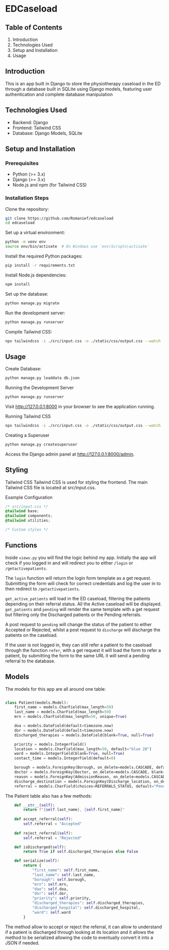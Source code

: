 # EDCaseload

## Table of Contents

1. Introduction
3. Technologies Used
4. Setup and Installation
5. Usage

## Introduction
This is an app built in Django to store the physiotherapy caseload in the ED through a database built in SQLite using Django models, featuring user authentication and complete database manipulation

## Technologies Used
- Backend: Django 
- Frontend: Tailwind CSS
- Database: Django Models, SQLite

## Setup and Installation
### Prerequisites
- Python (>= 3.x)
- Django (>= 3.x)
- Node.js and npm (for Tailwind CSS)
### Installation Steps
Clone the repository:

```bash
git clone https://github.com/Romanief/edcaseload
cd edcaseload
```
Set up a virtual environment:

```bash
python -m venv env
source env/bin/activate  # On Windows use `env\Scripts\activate`
```
Install the required Python packages:

```bash
pip install -r requirements.txt
```

Install Node.js dependencies:

```bash
npm install
```

Set up the database:

```bash
python manage.py migrate
```

Run the development server:

```bash
python manage.py runserver
```

Compile Tailwind CSS:

```bash
npx tailwindcss -i ./src/input.css -o ./static/css/output.css --watch
```
## Usage

Create Database:

```bash
python manage.py loaddata db.json
```


Running the Development Server
```bash
python manage.py runserver
```

Visit http://127.0.0.1:8000 in your browser to see the application running.

Running Tailwind CSS
```bash
npx tailwindcss -i ./src/input.css -o ./static/css/output.css --watch
```

Creating a Superuser
```bash
python manage.py createsuperuser
```
Access the Django admin panel at http://127.0.0.1:8000/admin.


## Styling

Tailwind CSS
Tailwind CSS is used for styling the frontend. The main Tailwind CSS file is located at src/input.css.

Example Configuration

```css
/* src/input.css */
@tailwind base;
@tailwind components;
@tailwind utilities;

/* Custom styles */
```

## Functions
Inside `views.py` you will find the logic behind my app. 
Initially the app will check if you logged in and will redirect you to either `/login` or `/getactivepatients`. 

The `login` function will return the login form template as a get request. Submitting the form will check for correct credentials and log the user in to then redirect to `/getactivepatients`. 

`get_active_patients` will load in the ED caseload, filtering the patients depending on their referral status. All the Active caseload will be displayed. `get_patients` and `pending` will render the same template with a get request but filtering only the Discharged patients or the Pending referrals. 

A post request to `pending` will change the status of the patient to either Accepted or Rejected, whilst a post request to `discharge` will discharge the patients on the caseload. 

If the user is not logged in, they can still refer a patient to the caseload through the function `refer`, with a get request it will load the form to refer a patient, by submitting the form to the same URL it will send a pending referral to the database. 


## Models

The models for this app are all around one table: 
```python

class Patient(models.Model):
    first_name = models.CharField(max_length=50)
    last_name = models.CharField(max_length=50)
    mrn = models.CharField(max_length=50, unique=True)

    doa = models.DateField(default=timezone.now)
    dor = models.DateField(default=timezone.now)
    discharged_therapies = models.DateField(blank=True, null=True)

    priority = models.IntegerField()
    location = models.CharField(max_length=50, default="blue 28")
    ward = models.IntegerField(blank=True, null=True)
    contact_time = models.IntegerField(default=0)

    borough = models.ForeignKey(Borough, on_delete=models.CASCADE, default=1)
    doctor = models.ForeignKey(Doctor, on_delete=models.CASCADE, blank=True, null=True)
    reason = models.ForeignKey(AdmissionReason, on_delete=models.CASCADE, default=1)
    discharge_destination = models.ForeignKey(Discharge_location, on_delete=models.CASCADE, default=1)
    referral = models.CharField(choices=REFERRALS_STATUS, default="Pending", max_length=20)
```

The Patient table also has a few methods: 
```python 
    def __str__(self):
        return f"{self.last_name}, {self.first_name}"
    
    def accept_referral(self):
        self.referral = "Accepted"
    
    def reject_referral(self):
        self.referral = "Rejected"

    def isDischarged(self):
        return True if self.discharged_therapies else False

    def serialize(self):
        return {
            "first_name": self.first_name,
            "last_name": self.last_name,
            "borough": self.borough,
            "mrn": self.mrn,
            "dao": self.doa,
            "dor": self.dor,
            "priority": self.priority,
            "discharged_therapies": self.discharged_therapies,
            "discharged_hospital": self.discharged_hospital,
            "ward": self.ward
        }
```

The method allow to accept or reject the referral, it can allow to understand if a patient is discharged through looking at its location and it allows the method to be serialized allowing the code to eventually convert it into a JSON if needed. 
